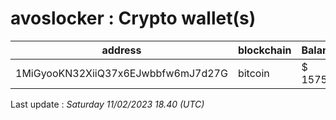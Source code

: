 # avoslocker : Crypto wallet(s)

| address | blockchain | Balance |
|---|---|---|
| 1MiGyooKN32XiiQ37x6EJwbbfw6mJ7d27G | bitcoin | $ 157527 |

Last update : _Saturday 11/02/2023 18.40 (UTC)_

